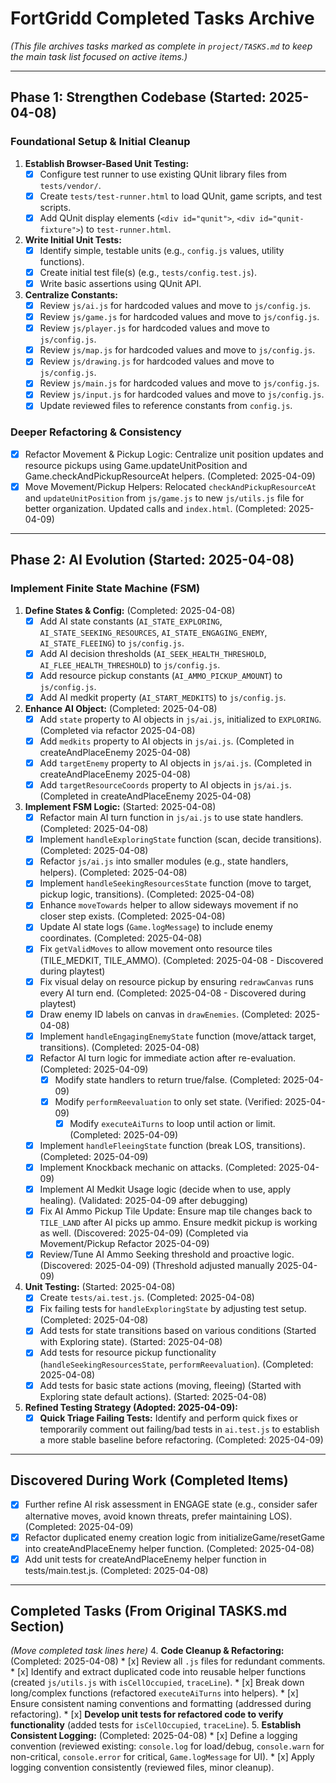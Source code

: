 # FortGridd Completed Tasks Archive

*(This file archives tasks marked as complete in `project/TASKS.md` to keep the main task list focused on active items.)*

---

## Phase 1: Strengthen Codebase (Started: 2025-04-08)

### Foundational Setup & Initial Cleanup

1.  **Establish Browser-Based Unit Testing:**
    *   [x] Configure test runner to use existing QUnit library files from `tests/vendor/`.
    *   [x] Create `tests/test-runner.html` to load QUnit, game scripts, and test scripts.
    *   [x] Add QUnit display elements (`<div id="qunit">`, `<div id="qunit-fixture">`) to `test-runner.html`.

2.  **Write Initial Unit Tests:**
    *   [x] Identify simple, testable units (e.g., `config.js` values, utility functions).
    *   [x] Create initial test file(s) (e.g., `tests/config.test.js`).
    *   [x] Write basic assertions using QUnit API.

3.  **Centralize Constants:**
    *   [x] Review `js/ai.js` for hardcoded values and move to `js/config.js`.
    *   [x] Review `js/game.js` for hardcoded values and move to `js/config.js`.
    *   [x] Review `js/player.js` for hardcoded values and move to `js/config.js`.
    *   [x] Review `js/map.js` for hardcoded values and move to `js/config.js`.
    *   [x] Review `js/drawing.js` for hardcoded values and move to `js/config.js`.
    *   [x] Review `js/main.js` for hardcoded values and move to `js/config.js`.
    *   [x] Review `js/input.js` for hardcoded values and move to `js/config.js`.
    *   [x] Update reviewed files to reference constants from `config.js`.

### Deeper Refactoring & Consistency
*   [x] Refactor Movement & Pickup Logic: Centralize unit position updates and resource pickups using Game.updateUnitPosition and Game.checkAndPickupResourceAt helpers. (Completed: 2025-04-09)
*   [x] Move Movement/Pickup Helpers: Relocated `checkAndPickupResourceAt` and `updateUnitPosition` from `js/game.js` to new `js/utils.js` file for better organization. Updated calls and `index.html`. (Completed: 2025-04-09)

---
## Phase 2: AI Evolution (Started: 2025-04-08)

### Implement Finite State Machine (FSM)

1.  **Define States & Config:** (Completed: 2025-04-08)
    *   [x] Add AI state constants (`AI_STATE_EXPLORING`, `AI_STATE_SEEKING_RESOURCES`, `AI_STATE_ENGAGING_ENEMY`, `AI_STATE_FLEEING`) to `js/config.js`.
    *   [x] Add AI decision thresholds (`AI_SEEK_HEALTH_THRESHOLD`, `AI_FLEE_HEALTH_THRESHOLD`) to `js/config.js`.
    *   [x] Add resource pickup constants (`AI_AMMO_PICKUP_AMOUNT`) to `js/config.js`.
    *   [x] Add AI medkit property (`AI_START_MEDKITS`) to `js/config.js`.

2.  **Enhance AI Object:** (Completed: 2025-04-08)
    *   [x] Add `state` property to AI objects in `js/ai.js`, initialized to `EXPLORING`. (Completed via refactor 2025-04-08)
    *   [x] Add `medkits` property to AI objects in `js/ai.js`. (Completed in createAndPlaceEnemy 2025-04-08)
    *   [x] Add `targetEnemy` property to AI objects in `js/ai.js`. (Completed in createAndPlaceEnemy 2025-04-08)
    *   [x] Add `targetResourceCoords` property to AI objects in `js/ai.js`. (Completed in createAndPlaceEnemy 2025-04-08)

3.  **Implement FSM Logic:** (Started: 2025-04-08)
    *   [x] Refactor main AI turn function in `js/ai.js` to use state handlers. (Completed: 2025-04-08)
    *   [x] Implement `handleExploringState` function (scan, decide transitions). (Completed: 2025-04-08)
    *   [x] Refactor `js/ai.js` into smaller modules (e.g., state handlers, helpers). (Completed: 2025-04-08)
    *   [x] Implement `handleSeekingResourcesState` function (move to target, pickup logic, transitions). (Completed: 2025-04-08)
    *   [x] Enhance `moveTowards` helper to allow sideways movement if no closer step exists. (Completed: 2025-04-08)
    *   [x] Update AI state logs (`Game.logMessage`) to include enemy coordinates. (Completed: 2025-04-08)
    *   [x] Fix `getValidMoves` to allow movement onto resource tiles (TILE_MEDKIT, TILE_AMMO). (Completed: 2025-04-08 - Discovered during playtest)
    *   [x] Fix visual delay on resource pickup by ensuring `redrawCanvas` runs every AI turn end. (Completed: 2025-04-08 - Discovered during playtest)
    *   [x] Draw enemy ID labels on canvas in `drawEnemies`. (Completed: 2025-04-08)
    *   [x] Implement `handleEngagingEnemyState` function (move/attack target, transitions). (Completed: 2025-04-08)
    *   [x] Refactor AI turn logic for immediate action after re-evaluation. (Completed: 2025-04-09)
        *   [x] Modify state handlers to return true/false. (Completed: 2025-04-09)
        *   [x] Modify `performReevaluation` to only set state. (Verified: 2025-04-09)
            *   [x] Modify `executeAiTurns` to loop until action or limit. (Completed: 2025-04-09)
    *   [x] Implement `handleFleeingState` function (break LOS, transitions). (Completed: 2025-04-09)
    *   [x] Implement Knockback mechanic on attacks. (Completed: 2025-04-09)
    *   [x] Implement AI Medkit Usage logic (decide when to use, apply healing). (Validated: 2025-04-09 after debugging)
    *   [x] Fix AI Ammo Pickup Tile Update: Ensure map tile changes back to `TILE_LAND` after AI picks up ammo. Ensure medkit pickup is working as well. (Discovered: 2025-04-09) (Completed via Movement/Pickup Refactor 2025-04-09)
    *   [x] Review/Tune AI Ammo Seeking threshold and proactive logic. (Discovered: 2025-04-09) (Threshold adjusted manually 2025-04-09)

4.  **Unit Testing:** (Started: 2025-04-08)
    *   [x] Create `tests/ai.test.js`. (Completed: 2025-04-08)
    *   [x] Fix failing tests for `handleExploringState` by adjusting test setup. (Completed: 2025-04-08)
    *   [x] Add tests for state transitions based on various conditions (Started with Exploring state). (Started: 2025-04-08)
    *   [x] Add tests for resource pickup functionality (`handleSeekingResourcesState`, `performReevaluation`). (Completed: 2025-04-08)
    *   [x] Add tests for basic state actions (moving, fleeing) (Started with Exploring state default actions). (Started: 2025-04-08)

5.  **Refined Testing Strategy (Adopted: 2025-04-09):**
    *   [x] **Quick Triage Failing Tests:** Identify and perform quick fixes or temporarily comment out failing/bad tests in `ai.test.js` to establish a more stable baseline before refactoring. (Completed: 2025-04-09)

---
## Discovered During Work (Completed Items)
*   [x] Further refine AI risk assessment in ENGAGE state (e.g., consider safer alternative moves, avoid known threats, prefer maintaining LOS). (Completed: 2025-04-09)
*   [x] Refactor duplicated enemy creation logic from initializeGame/resetGame into createAndPlaceEnemy helper function. (Completed: 2025-04-08)
*   [x] Add unit tests for createAndPlaceEnemy helper function in tests/main.test.js. (Completed: 2025-04-08)

---
## Completed Tasks (From Original TASKS.md Section)
*(Move completed task lines here)*
4.  **Code Cleanup & Refactoring:** (Completed: 2025-04-08)
    *   [x] Review all `.js` files for redundant comments.
    *   [x] Identify and extract duplicated code into reusable helper functions (created `js/utils.js` with `isCellOccupied`, `traceLine`).
    *   [x] Break down long/complex functions (refactored `executeAiTurns` into helpers).
    *   [x] Ensure consistent naming conventions and formatting (addressed during refactoring).
    *   [x] **Develop unit tests for refactored code to verify functionality** (added tests for `isCellOccupied`, `traceLine`).
5.  **Establish Consistent Logging:** (Completed: 2025-04-08)
    *   [x] Define a logging convention (reviewed existing: `console.log` for load/debug, `console.warn` for non-critical, `console.error` for critical, `Game.logMessage` for UI).
    *   [x] Apply logging convention consistently (reviewed files, minor cleanup).

